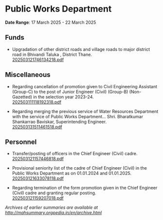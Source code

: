 # Public Works Department

**Date Range**: 17 March 2025 - 22 March 2025


## Funds
- Upgradation  of other district roads and village roads  to major district road in Bhivandi  Taluka , District Thane.\
  [202503121746134218.pdf](https://gr.maharashtra.gov.in/Site/Upload/Government%20Resolutions/English/202503121746134218.pdf)

## Miscellaneous
- Regarding cancellation of promotion given to Civil Engineering Assistant (Group-C) to the post of Junior Engineer (Civil) (Group-B) (Non-Gazetted) in the selection year 2023-24.\
  [202503111118192318.pdf](https://gr.maharashtra.gov.in/Site/Upload/Government%20Resolutions/English/202503111118192318.pdf)

- Regarding merging the previous service of Water Resources Department with the service of Public Works Department... Shri. Bharatkumar Shankarrao Baviskar, Superintending Engineer.\
  [202503131511461518.pdf](https://gr.maharashtra.gov.in/Site/Upload/Government%20Resolutions/English/202503131511461518.pdf)

## Personnel
- Transfer/posting of officers in the Chief Engineer (Civil) cadre.\
  [202503121157446818.pdf](https://gr.maharashtra.gov.in/Site/Upload/Government%20Resolutions/English/202503121157446818.pdf)

- Provisional seniority list of the cadre of Chief Engineer (Civil) in the Public Works Department as on 01.01.2024 and 01.01.2025.\
  [202503121633078118.pdf](https://gr.maharashtra.gov.in/Site/Upload/Government%20Resolutions/English/202503121633078118.pdf)

- Regarding termination of the form promotion given in the Chief Engineer (Civil) cadre and granting regular posting.\
  [202503121159207018.pdf](https://gr.maharashtra.gov.in/Site/Upload/Government%20Resolutions/English/202503121159207018.pdf)


*Archives of earlier summaries are available at http://mahsummary.orgpedia.in/en/archive.html*